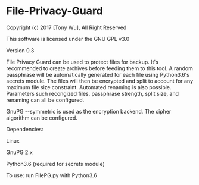# File-Privacy-Guard

Copyright (c) 2017 [Tony Wu], All Right Reserved

This software is licensed under the GNU GPL v3.0

Version 0.3

File Privacy Guard can be used to protect files for backup. It's recommended to create archives before feeding them to this tool. A random passphrase will be automatically generated for each file using Python3.6's secrets module. The files will then be encrypted and split to account for any maximum file size constraint. Automated renaming is also possible. Parameters such recongized files, passphrase strength, split size, and renaming can all be configured.

GnuPG --symmetric is used as the encryption backend. The cipher algorithm can be configured.

Dependencies:

Linux

GnuPG 2.x

Python3.6 (required for secrets module)

To use: run FilePG.py with Python3.6
